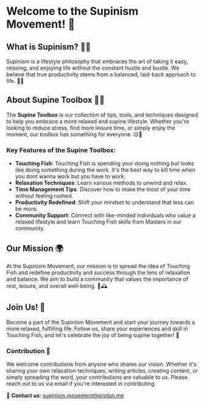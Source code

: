 # Welcome to the Supinism Movement! 🌟

## What is Supinism? 🛌💤

Supinism is a lifestyle philosophy that embraces the art of taking it easy, relaxing, and enjoying life without the constant hustle and bustle. We believe that true productivity stems from a balanced, laid-back approach to life. 🌿✨

## About Supine Toolbox 🧰🔧

The **Supine Toolbox** is our collection of tips, tools, and techniques designed to help you embrace a more relaxed and supine lifestyle. Whether you're looking to reduce stress, find more leisure time, or simply enjoy the moment, our toolbox has something for everyone. 😌🌼

### Key Features of the Supine Toolbox:

- **Touching Fish**: Touching Fish is spending your doing nothing but looks like doing something during the work. It's the best way to kill time when you dont wanna work but you have to work.
- **Relaxation Techniques**: Learn various methods to unwind and relax.
- **Time Management Tips**: Discover how to make the most of your time without feeling rushed.
- **Productivity Redefined**: Shift your mindset to understand that less can be more.
- **Community Support**: Connect with like-minded individuals who value a relaxed lifestyle and learn Touching Fish skills from Masters in our community.

## Our Mission 🌍

At the Supinism Movement, our mission is to spread the idea of Touching Fish and redefine productivity and success through the lens of relaxation and balance. We aim to build a community that values the importance of rest, leisure, and overall well-being. 🌴🕰️

## Join Us! 🙌

Become a part of the Supinism Movement and start your journey towards a more relaxed, fulfilling life. Follow us, share your experiences and skill in Touching Fish, and let's celebrate the joy of being supine together! 🌟

### Contribution 🤝

We welcome contributions from anyone who shares our vision. Whether it's sharing your own relaxation techniques, writing articles, creating content, or simply spreading the word, your contributions are valuable to us. Please reach out to us via email if you're interested in contributing.

📧 **Contact us**: [supinism.movement@proton.me](mailto:supinism.movement@proton.me)
